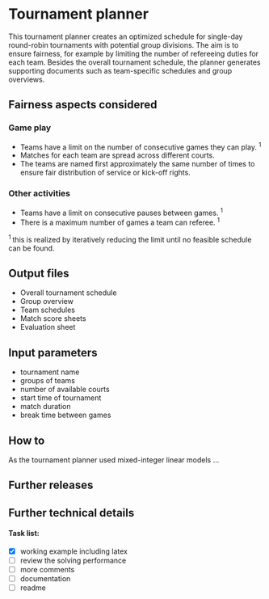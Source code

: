 # Tournament planner
This tournament planner creates an optimized schedule for single-day round-robin tournaments with potential group divisions. The aim is to ensure fairness, for example by limiting the number of refereeing duties for each team. Besides the overall tournament schedule, the planner generates supporting documents such as team-specific schedules and group overviews.

## Fairness aspects considered
### Game play
- Teams have a limit on the number of consecutive games they can play. <sup> 1 </sup>
- Matches for each team are spread across different courts.
- The teams are named first approximately the same number of times to ensure fair distribution of service or kick-off rights.
### Other activities
- Teams have a limit on consecutive pauses between games. <sup> 1 </sup>
- There is a maximum number of games a team can referee. <sup> 1 </sup>

<sup> 1 </sup> this is realized by iteratively reducing the limit until no feasible schedule can be found.

## Output files
- Overall tournament schedule
- Group overview
- Team schedules
- Match score sheets
- Evaluation sheet

## Input parameters
- tournament name
- groups of teams
- number of available courts
- start time of tournament
- match duration
- break time between games

## How to
As the tournament planner used mixed-integer linear models ...

## Further releases

## Further technical details

#### Task list:
- [x] working example including latex
- [ ] review the solving performance
- [ ] more comments
- [ ] documentation
- [ ] readme
